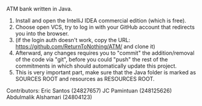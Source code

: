 ATM bank written in Java.

1. Install and open the IntelliJ IDEA commercial edition (which is free).
2. Choose open VCS, try to log in with your GitHub account that redirects you into the browser.
3. (if the login auth doesn't work, copy the URL: https://github.com/ReturnToNothing/ATM/ and clone it)
4. Afterward, any changes requires you to "commit" the addition/removal of the code via "git", before you could "push" the rest of the commitments in which should automatically update this project.
5. This is very important part, make sure that the Java folder is marked as SOURCES ROOT and resources as RESOURCES ROOT.

Contributors: 
Eric Santos (24827657)
JC Pamintuan (248125626)
Abdulmalik Alshamari (24804123)
